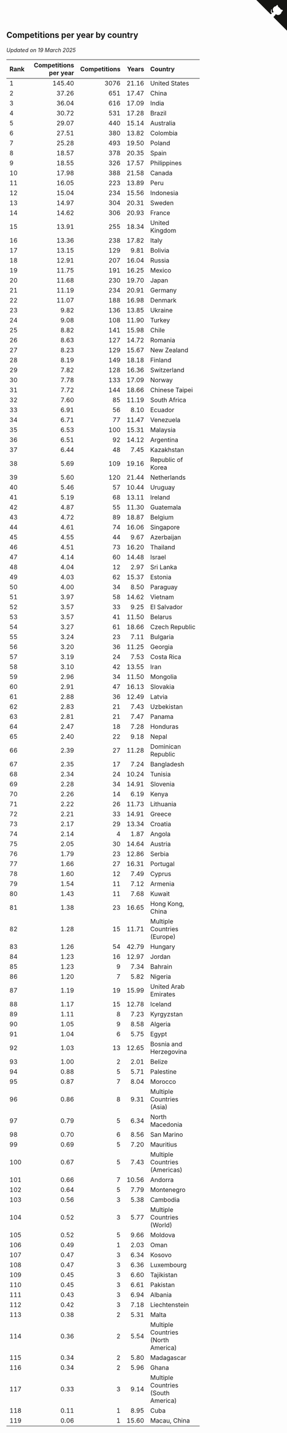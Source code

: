 ## Competitions per year by country

*Updated on 19 March 2025*

| Rank | Competitions per year | Competitions | Years | Country |
| :--- | ---: | ---: | ---: | :--- |
| 1 | 145.40 | 3076 | 21.16 | United States |
| 2 | 37.26 | 651 | 17.47 | China |
| 3 | 36.04 | 616 | 17.09 | India |
| 4 | 30.72 | 531 | 17.28 | Brazil |
| 5 | 29.07 | 440 | 15.14 | Australia |
| 6 | 27.51 | 380 | 13.82 | Colombia |
| 7 | 25.28 | 493 | 19.50 | Poland |
| 8 | 18.57 | 378 | 20.35 | Spain |
| 9 | 18.55 | 326 | 17.57 | Philippines |
| 10 | 17.98 | 388 | 21.58 | Canada |
| 11 | 16.05 | 223 | 13.89 | Peru |
| 12 | 15.04 | 234 | 15.56 | Indonesia |
| 13 | 14.97 | 304 | 20.31 | Sweden |
| 14 | 14.62 | 306 | 20.93 | France |
| 15 | 13.91 | 255 | 18.34 | United Kingdom |
| 16 | 13.36 | 238 | 17.82 | Italy |
| 17 | 13.15 | 129 | 9.81 | Bolivia |
| 18 | 12.91 | 207 | 16.04 | Russia |
| 19 | 11.75 | 191 | 16.25 | Mexico |
| 20 | 11.68 | 230 | 19.70 | Japan |
| 21 | 11.19 | 234 | 20.91 | Germany |
| 22 | 11.07 | 188 | 16.98 | Denmark |
| 23 | 9.82 | 136 | 13.85 | Ukraine |
| 24 | 9.08 | 108 | 11.90 | Turkey |
| 25 | 8.82 | 141 | 15.98 | Chile |
| 26 | 8.63 | 127 | 14.72 | Romania |
| 27 | 8.23 | 129 | 15.67 | New Zealand |
| 28 | 8.19 | 149 | 18.18 | Finland |
| 29 | 7.82 | 128 | 16.36 | Switzerland |
| 30 | 7.78 | 133 | 17.09 | Norway |
| 31 | 7.72 | 144 | 18.66 | Chinese Taipei |
| 32 | 7.60 | 85 | 11.19 | South Africa |
| 33 | 6.91 | 56 | 8.10 | Ecuador |
| 34 | 6.71 | 77 | 11.47 | Venezuela |
| 35 | 6.53 | 100 | 15.31 | Malaysia |
| 36 | 6.51 | 92 | 14.12 | Argentina |
| 37 | 6.44 | 48 | 7.45 | Kazakhstan |
| 38 | 5.69 | 109 | 19.16 | Republic of Korea |
| 39 | 5.60 | 120 | 21.44 | Netherlands |
| 40 | 5.46 | 57 | 10.44 | Uruguay |
| 41 | 5.19 | 68 | 13.11 | Ireland |
| 42 | 4.87 | 55 | 11.30 | Guatemala |
| 43 | 4.72 | 89 | 18.87 | Belgium |
| 44 | 4.61 | 74 | 16.06 | Singapore |
| 45 | 4.55 | 44 | 9.67 | Azerbaijan |
| 46 | 4.51 | 73 | 16.20 | Thailand |
| 47 | 4.14 | 60 | 14.48 | Israel |
| 48 | 4.04 | 12 | 2.97 | Sri Lanka |
| 49 | 4.03 | 62 | 15.37 | Estonia |
| 50 | 4.00 | 34 | 8.50 | Paraguay |
| 51 | 3.97 | 58 | 14.62 | Vietnam |
| 52 | 3.57 | 33 | 9.25 | El Salvador |
| 53 | 3.57 | 41 | 11.50 | Belarus |
| 54 | 3.27 | 61 | 18.66 | Czech Republic |
| 55 | 3.24 | 23 | 7.11 | Bulgaria |
| 56 | 3.20 | 36 | 11.25 | Georgia |
| 57 | 3.19 | 24 | 7.53 | Costa Rica |
| 58 | 3.10 | 42 | 13.55 | Iran |
| 59 | 2.96 | 34 | 11.50 | Mongolia |
| 60 | 2.91 | 47 | 16.13 | Slovakia |
| 61 | 2.88 | 36 | 12.49 | Latvia |
| 62 | 2.83 | 21 | 7.43 | Uzbekistan |
| 63 | 2.81 | 21 | 7.47 | Panama |
| 64 | 2.47 | 18 | 7.28 | Honduras |
| 65 | 2.40 | 22 | 9.18 | Nepal |
| 66 | 2.39 | 27 | 11.28 | Dominican Republic |
| 67 | 2.35 | 17 | 7.24 | Bangladesh |
| 68 | 2.34 | 24 | 10.24 | Tunisia |
| 69 | 2.28 | 34 | 14.91 | Slovenia |
| 70 | 2.26 | 14 | 6.19 | Kenya |
| 71 | 2.22 | 26 | 11.73 | Lithuania |
| 72 | 2.21 | 33 | 14.91 | Greece |
| 73 | 2.17 | 29 | 13.34 | Croatia |
| 74 | 2.14 | 4 | 1.87 | Angola |
| 75 | 2.05 | 30 | 14.64 | Austria |
| 76 | 1.79 | 23 | 12.86 | Serbia |
| 77 | 1.66 | 27 | 16.31 | Portugal |
| 78 | 1.60 | 12 | 7.49 | Cyprus |
| 79 | 1.54 | 11 | 7.12 | Armenia |
| 80 | 1.43 | 11 | 7.68 | Kuwait |
| 81 | 1.38 | 23 | 16.65 | Hong Kong, China |
| 82 | 1.28 | 15 | 11.71 | Multiple Countries (Europe) |
| 83 | 1.26 | 54 | 42.79 | Hungary |
| 84 | 1.23 | 16 | 12.97 | Jordan |
| 85 | 1.23 | 9 | 7.34 | Bahrain |
| 86 | 1.20 | 7 | 5.82 | Nigeria |
| 87 | 1.19 | 19 | 15.99 | United Arab Emirates |
| 88 | 1.17 | 15 | 12.78 | Iceland |
| 89 | 1.11 | 8 | 7.23 | Kyrgyzstan |
| 90 | 1.05 | 9 | 8.58 | Algeria |
| 91 | 1.04 | 6 | 5.75 | Egypt |
| 92 | 1.03 | 13 | 12.65 | Bosnia and Herzegovina |
| 93 | 1.00 | 2 | 2.01 | Belize |
| 94 | 0.88 | 5 | 5.71 | Palestine |
| 95 | 0.87 | 7 | 8.04 | Morocco |
| 96 | 0.86 | 8 | 9.31 | Multiple Countries (Asia) |
| 97 | 0.79 | 5 | 6.34 | North Macedonia |
| 98 | 0.70 | 6 | 8.56 | San Marino |
| 99 | 0.69 | 5 | 7.20 | Mauritius |
| 100 | 0.67 | 5 | 7.43 | Multiple Countries (Americas) |
| 101 | 0.66 | 7 | 10.56 | Andorra |
| 102 | 0.64 | 5 | 7.79 | Montenegro |
| 103 | 0.56 | 3 | 5.38 | Cambodia |
| 104 | 0.52 | 3 | 5.77 | Multiple Countries (World) |
| 105 | 0.52 | 5 | 9.66 | Moldova |
| 106 | 0.49 | 1 | 2.03 | Oman |
| 107 | 0.47 | 3 | 6.34 | Kosovo |
| 108 | 0.47 | 3 | 6.36 | Luxembourg |
| 109 | 0.45 | 3 | 6.60 | Tajikistan |
| 110 | 0.45 | 3 | 6.61 | Pakistan |
| 111 | 0.43 | 3 | 6.94 | Albania |
| 112 | 0.42 | 3 | 7.18 | Liechtenstein |
| 113 | 0.38 | 2 | 5.31 | Malta |
| 114 | 0.36 | 2 | 5.54 | Multiple Countries (North America) |
| 115 | 0.34 | 2 | 5.80 | Madagascar |
| 116 | 0.34 | 2 | 5.96 | Ghana |
| 117 | 0.33 | 3 | 9.14 | Multiple Countries (South America) |
| 118 | 0.11 | 1 | 8.95 | Cuba |
| 119 | 0.06 | 1 | 15.60 | Macau, China |


<a href="https://github.com/JustinTimeCuber/wca_statistics" class="github-corner" aria-label="View source on Github"><svg width="80" height="80" viewBox="0 0 250 250" style="fill:#151513; color:#fff; position: absolute; top: 0; border: 0; right: 0;" aria-hidden="true"><path d="M0,0 L115,115 L130,115 L142,142 L250,250 L250,0 Z"></path><path d="M128.3,109.0 C113.8,99.7 119.0,89.6 119.0,89.6 C122.0,82.7 120.5,78.6 120.5,78.6 C119.2,72.0 123.4,76.3 123.4,76.3 C127.3,80.9 125.5,87.3 125.5,87.3 C122.9,97.6 130.6,101.9 134.4,103.2" fill="currentColor" style="transform-origin: 130px 106px;" class="octo-arm"></path><path d="M115.0,115.0 C114.9,115.1 118.7,116.5 119.8,115.4 L133.7,101.6 C136.9,99.2 139.9,98.4 142.2,98.6 C133.8,88.0 127.5,74.4 143.8,58.0 C148.5,53.4 154.0,51.2 159.7,51.0 C160.3,49.4 163.2,43.6 171.4,40.1 C171.4,40.1 176.1,42.5 178.8,56.2 C183.1,58.6 187.2,61.8 190.9,65.4 C194.5,69.0 197.7,73.2 200.1,77.6 C213.8,80.2 216.3,84.9 216.3,84.9 C212.7,93.1 206.9,96.0 205.4,96.6 C205.1,102.4 203.0,107.8 198.3,112.5 C181.9,128.9 168.3,122.5 157.7,114.1 C157.9,116.9 156.7,120.9 152.7,124.9 L141.0,136.5 C139.8,137.7 141.6,141.9 141.8,141.8 Z" fill="currentColor" class="octo-body"></path></svg></a><style>.github-corner:hover .octo-arm{animation:octocat-wave 560ms ease-in-out}@keyframes octocat-wave{0%,100%{transform:rotate(0)}20%,60%{transform:rotate(-25deg)}40%,80%{transform:rotate(10deg)}}@media (max-width:500px){.github-corner:hover .octo-arm{animation:none}.github-corner .octo-arm{animation:octocat-wave 560ms ease-in-out}}</style>

